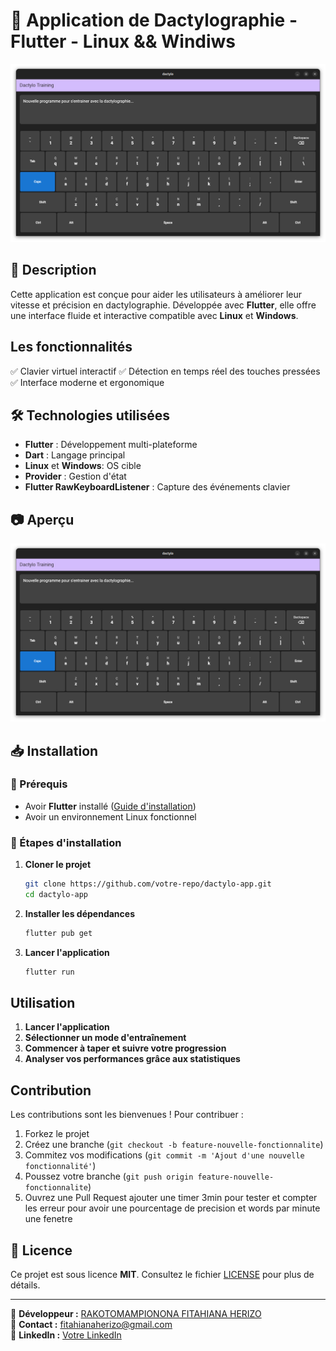 # 📝 Application de Dactylographie - Flutter - Linux  && Windiws

![Aperçu de l'application](assets/images/apercu.png)

## 📌 Description

Cette application est conçue pour aider les utilisateurs à améliorer leur vitesse et précision en dactylographie. Développée avec **Flutter**, elle offre une interface fluide et interactive compatible avec **Linux** et  **Windows**.

## Les fonctionnalités

✅ Clavier virtuel interactif
✅ Détection en temps réel des touches pressées
✅ Interface moderne et ergonomique

## 🛠️ Technologies utilisées

- **Flutter** : Développement multi-plateforme
- **Dart** : Langage principal
- **Linux**  et **Windows**: OS cible
- **Provider** : Gestion d'état
- **Flutter RawKeyboardListener** : Capture des événements clavier

## 📷 Aperçu

![Interface principale](assets/images/apercu.png)

## 📥 Installation

### 🔹 Prérequis
- Avoir **Flutter** installé ([Guide d'installation](https://docs.flutter.dev/get-started/install/linux))
- Avoir un environnement Linux fonctionnel

### 🔹 Étapes d'installation

1. **Cloner le projet**
   ```bash
   git clone https://github.com/votre-repo/dactylo-app.git
   cd dactylo-app
   ```

2. **Installer les dépendances**
   ```bash
   flutter pub get
   ```

3. **Lancer l'application**
   ```bash
   flutter run
   ```

##  Utilisation

1. **Lancer l'application**
2. **Sélectionner un mode d'entraînement**
3. **Commencer à taper et suivre votre progression**
4. **Analyser vos performances grâce aux statistiques**

##  Contribution

Les contributions sont les bienvenues ! Pour contribuer :
1. Forkez le projet
2. Créez une branche (`git checkout -b feature-nouvelle-fonctionnalite`)
3. Commitez vos modifications (`git commit -m 'Ajout d'une nouvelle fonctionnalité'`)
4. Poussez votre branche (`git push origin feature-nouvelle-fonctionnalite`)
5. Ouvrez une Pull Request
ajouter une timer 3min pour tester et compter les erreur pour avoir une pourcentage de precision et words par minute
une fenetre 
## 📄 Licence

Ce projet est sous licence **MIT**. Consultez le fichier [LICENSE](LICENSE) pour plus de détails.

---

🔹 **Développeur :** [RAKOTOMAMPIONONA FITAHIANA HERIZO](https://github.com/Fitahiana-herizo-RAKOTOMAMPIONONA)  
📧 **Contact :** [fitahianaherizo@gmail.com](mailto:fitahianaherizo10@gmail.com)  
💼 **LinkedIn :** [Votre LinkedIn](https://www.linkedin.com/in/fitahiana-herizo-rakotomampionona-586960277/)

